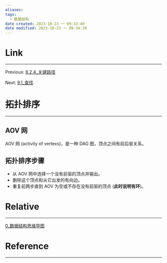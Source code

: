 ```yaml
---
aliases:
tags:
  - 数据结构
date created: 2023-10-23 一 09:33:40
date modified: 2023-10-23 一 09:34:29
---
```


# Link

---

Previous: [8.2.4\_关键路径](8.2.4_关键路径.md)

Next: [9.1_查找](9.1_查找.md)

# 拓扑排序

---

## AOV 网

AOV 网 (activity of vertexs)，是一种 DAG 图，顶点之间有前后驱关系。

## 拓扑排序步骤

- 从 AOV 网中选择一个没有前驱的顶点并输出。
- 删除这个顶点和从它出发的有向边。
- 重复前两步直到 AOV 为空或不存在没有前驱的顶点 (**此时说明有环**)。

# Relative

---

[0\_数据结构思维导图](0_数据结构思维导图.md)

# Reference

---
